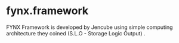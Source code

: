 # fynx.framework
 FYNX Framework is developed by Jencube using simple computing architecture they coined (S.L.O - Storage Logic Output) .
